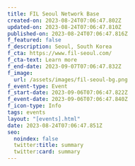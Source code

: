 ```yaml
---
title: FIL Seoul Network Base
created-on: 2023-08-24T07:06:47.802Z
updated-on: 2023-08-24T07:06:47.810Z
published-on: 2023-08-24T07:06:47.816Z
f_featured: false
f_description: Seoul, South Korea
f_cta: https://www.fil-seoul.com/
f_cta-text: Learn more
f_end-date: 2023-09-07T07:06:47.832Z
f_image:
  url: /assets/images/fil-seoul-bg.png
f_event-type: Event
f_start-date: 2023-09-06T07:06:47.822Z
f_event-date: 2023-09-06T07:06:47.840Z
f_icon-type: Info
tags: events
layout: "[events].html"
date: 2023-08-24T07:06:47.851Z
seo:
  noindex: false
  twitter:title: summary
  twitter:card: summary
---
```

